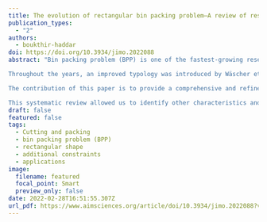 ```yaml
---
title: The evolution of rectangular bin packing problem—A review of research topics, applications, and cited papers
publication_types:
  - "2"
authors:
  - boukthir-haddar
doi: https://doi.org/10.3934/jimo.2022088
abstract: "Bin packing problem (BPP) is one of the fastest-growing research issues within the field of combinatorial optimization. Over the last years, several studies carried out various BPP variants, mathematical models, and proposed methods to the BPPs. The classical BPP consists of packing a set of rectangular items in a minimum number of rectangular bins while respecting some constraints.

Throughout the years, an improved typology was introduced by Wäscher et al. (2007), providing an excellent instrument for the organization and categorization criteria that defined the problem categories different from those of Dyckhoff (1990). Several early literature reviews have been conducted on various aspects of related packing problem variants.

The contribution of this paper is to provide a comprehensive and refined taxonomy intended for BPPs. In addition to that, it is an up-to-date review based on a chronological taxonomy of the literature and depicts further research horizons.

This systematic review allowed us to identify other characteristics and constraints, based on Wäscher's original ideas, mainly distinguished according to real cases studies. The detailed analysis provides a valuable framework for understanding the research gaps for future studies that should be acknowledged while proposing and solving new extensions."
draft: false
featured: false
tags:
  - Cutting and packing
  - bin packing problem (BPP)
  - rectangular shape
  - additional constraints
  - applications
image:
  filename: featured
  focal_point: Smart
  preview_only: false
date: 2022-02-28T16:51:55.307Z
url_pdf: https://www.aimsciences.org/article/doi/10.3934/jimo.2022088?viewType=html
---
```

